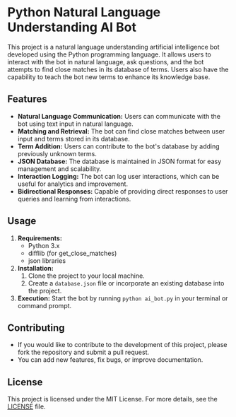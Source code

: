   <h1>Python Natural Language Understanding AI Bot</h1>

  <p>This project is a natural language understanding artificial intelligence bot developed using the Python programming language. It allows users to interact with the bot in natural language, ask questions, and the bot attempts to find close matches in its database of terms. Users also have the capability to teach the bot new terms to enhance its knowledge base.</p>

  <h2>Features</h2>

  <ul>
    <li><strong>Natural Language Communication:</strong> Users can communicate with the bot using text input in natural language.</li>
    <li><strong>Matching and Retrieval:</strong> The bot can find close matches between user input and terms stored in its database.</li>
    <li><strong>Term Addition:</strong> Users can contribute to the bot's database by adding previously unknown terms.</li>
    <li><strong>JSON Database:</strong> The database is maintained in JSON format for easy management and scalability.</li>
    <li><strong>Interaction Logging:</strong> The bot can log user interactions, which can be useful for analytics and improvement.</li>
    <li><strong>Bidirectional Responses:</strong> Capable of providing direct responses to user queries and learning from interactions.</li>
  </ul>

  <h2>Usage</h2>

  <ol>
    <li><strong>Requirements:</strong>
      <ul>
        <li>Python 3.x</li>
        <li>difflib (for get_close_matches)</li>
        <li>json libraries</li>
      </ul>
    </li>
    <li><strong>Installation:</strong>
      <ol>
        <li>Clone the project to your local machine.</li>
        <li>Create a <code>database.json</code> file or incorporate an existing database into the project.</li>
      </ol>
    </li>
    <li><strong>Execution:</strong> Start the bot by running <code>python ai_bot.py</code> in your terminal or command prompt.</li>
  </ol>

  <h2>Contributing</h2>

  <ul>
    <li>If you would like to contribute to the development of this project, please fork the repository and submit a pull request.</li>
    <li>You can add new features, fix bugs, or improve documentation.</li>
  </ul>

  <h2>License</h2>

  <p>This project is licensed under the MIT License. For more details, see the <a href="LICENSE">LICENSE</a> file.</p>
